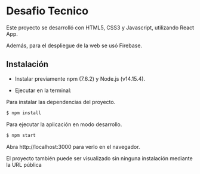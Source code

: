 # Desafio Tecnico

Este proyecto se desarrolló con HTML5, CSS3 y Javascript, utilizando React App.

Además, para el despliegue de la web se usó Firebase.

## Instalación

- Instalar previamente npm (7.6.2) y Node.js (v14.15.4).

- Ejecutar en la terminal:

Para instalar las dependencias del proyecto.

```js
$ npm install
```

Para ejecutar la aplicación en modo desarrollo.

```js
$ npm start
```

Abra http://localhost:3000 para verlo en el navegador.

El proyecto también puede ser visualizado sin ninguna instalación mediante la URL pública []()

